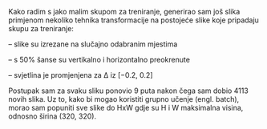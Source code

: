 Kako radim s jako malim skupom za treniranje, generirao sam još slika primjenom
nekoliko tehnika transformacije na postojeće slike koje pripadaju skupu za treniranje:

– slike su izrezane na slučajno odabranim mjestima

– s 50% šanse su vertikalno i horizontalno preokrenute

– svjetlina je promjenjena za ∆ iz [−0.2, 0.2]

Postupak sam za svaku sliku ponovio 9 puta nakon čega sam dobio 4113 novih slika. 
Uz to, kako bi mogao koristiti grupno učenje (engl.  batch), morao sam popuniti sve
slike do HxW gdje su H i W maksimalna visina, odnosno širina (320, 320).